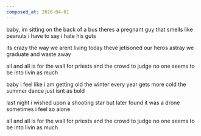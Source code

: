 ```yaml
---
composed_at: 2016-04-01
---
```


baby, im sitting on the back of a bus
theres a pregnant guy that smells like peanuts
i have to say i hate his guts

its crazy the way we arent living today
theve jetisoned our heros astray
we graduate and waste away

all and all is for the wall
for priests and the crowd to judge
no one seems to be into livin as much

baby i feel like i am getting old
the winter every year gets more cold
the summer dance just isnt as bold

last night i wished upon a shooting star
but later found it was a drone
sometimes i feel so alone

all and all is for the wall
for priests and the crowd to judge
no one seems to be into livin as much
